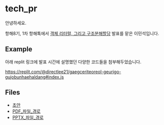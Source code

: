 # tech_pr

안녕하세요.

항해8기, 1차 항해톡에서 [객체 리터럴, 그리고 구조분해할당]() 발표를 맡은 이민석입니다.

## Example

아래 replit 링크에 발표 시간에 설명했던 다양한 코드들을 첨부해두었습니다.

https://replit.com/@directlee21/gaegceriteoreol-geurigo-gujobunhaehaldang#index.js

## Files

- [초안](./script.md)
- [PDF_파일_경로](./object-literal%20and%20destructuring.pdf)
- [PPTX_파일_경로](./object-literal%20and%20destructuring.pptx)
